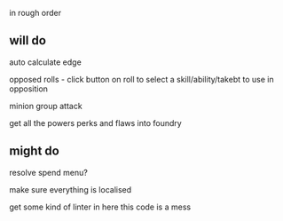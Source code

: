 in rough order

## will do
auto calculate edge

opposed rolls - click button on roll to select a skill/ability/takebt to use in opposition

minion group attack

get all the powers perks and flaws into foundry

## might do

resolve spend menu?



make sure everything is localised

get some kind of linter in here this code is a mess
